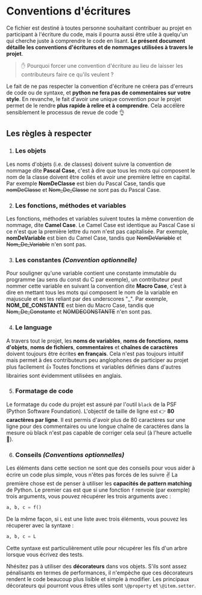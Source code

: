# Conventions d'écritures

Ce fichier est destiné à toutes personne souhaitant contribuer au projet en participant à l'écriture du code, mais il pourra aussi être utile à quelqu'un qui cherche juste à comprendre le code en lisant. __Le présent document détaille les conventions d'écritures et de nommages utilisées à travers le projet__.

> :raised_hand: Pourquoi forcer une convention d'écriture au lieu de laisser les
> contributeurs faire ce qu'ils veulent ?

Le fait de ne pas respecter la convention d'écriture ne créera pas d'erreurs de code ou de syntaxe, et **python ne fera pas de commentaires sur votre style**. En revanche, le fait d'avoir une unique convention pour le projet permet de le rendre **plus rapide à relire et à comprendre**. Cela accélère sensiblement le processus de revue de code :ok_hand:

## Les règles à respecter

1. ### Les objets

  Les noms d'objets (i.e. de classes) doivent suivre la convention de nommage dite __Pascal Case__, c'est à dire que tous les mots qui composent le nom de la classe doivent être collés et avoir une première lettre en capital. Par exemple __NomDeClasse__ est bien du Pascal Case, tandis que ~~nomDeClasse~~ et ~~Nom_De_Classe~~ ne sont pas du Pascal Case.

2. ### Les fonctions, méthodes et variables

  Les fonctions, méthodes et variables suivent toutes la même convention de nommage, dite __Camel Case__. Le Camel Case est identique au Pascal Case si ce n'est que la première lettre du nom n'est pas capitalisée. Par exemple, __nomDeVariable__ est bien du Camel Case, tandis que ~~NomDeVariable~~ et ~~Nom_De_Variable~~ n'en sont pas.

3. ### Les constantes _(Convention optionnelle)_

  Pour souligner qu'une variable contient une constante immutable du programme (au sens du const du C par exemple), un contributeur peut nommer cette variable en suivant la convention dite __Macro Case__, c'est à dire en mettant tous les mots qui composent le nom de la variable en majuscule et en les reliant par des underscores "\_". Par exemple, __NOM\_DE\_CONSTANTE__ est bien du Macro Case, tandis que ~~Nom_De_Constante~~ et ~~NOMDECONSTANTE~~ n'en sont pas.

4. ### Le language

  A travers tout le projet, les __noms de variables__, __noms de fonctions__, __noms d'objets__, __noms de fichiers__, __commentaires__ et __chaînes de caractères__ doivent toujours être écrites __en français__. Cela n'est pas toujours intuitif mais permet à des contributeurs peu anglophones de participer au projet plus facilement :+1: Toutes fonctions et variables définies dans d'autres librairies sont évidemment utilisées en anglais.

5. ### Formatage de code

  Le formatage du code du projet est assuré par l'outil `black` de la PSF (Python Software Foundation). L'objectif de taille de ligne est :point_right: __80 caractères par ligne__. Il est permis d'avoir plus de 80 caractères sur une ligne pour des commentaires ou une longue chaîne de caractères dans la mesure où black n'est pas capable de corriger cela seul (à l'heure actuelle :pray:).

6. ### Conseils _(Conventions optionnelles)_

  Les éléments dans cette section ne sont que des conseils pour vous aider à écrire un code plus simple, vous n'êtes pas forcés de les suivre :v: La première chose est de penser à utiliser les __capacités de pattern matching__ de Python. Le premier cas est que si une fonction `f` renvoie (par exemple) trois arguments, vous pouvez récupérer les trois arguments avec :
  ```python
  a, b, c = f()
  ```
  De la même façon, si `L` est une liste avec trois éléments, vous pouvez les récuperer avec la syntaxe :
  ```python
  a, b, c = L
  ```
  Cette syntaxe est particulièrement utile pour récupérer les fils d'un arbre lorsque vous écrivez des tests.

  Nhésitez pas à utiliser des __décorateurs__ dans vos objets. S'ils sont assez pénalisants en termes de performances, il n'empèche que ces décorateurs rendent le code beaucoup plus lisible et simple à modifier. Les principaux décorateurs qui pourront vous êtres utiles sont `\@property` et `\@item.setter`.

